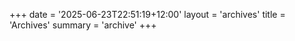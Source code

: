 +++
date = '2025-06-23T22:51:19+12:00'
layout = 'archives'
title = 'Archives'
summary = 'archive'
+++
